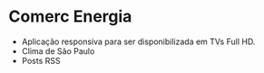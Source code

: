 # Comerc Energia

- Aplicação responsiva para ser disponibilizada em TVs Full HD.
- Clima de São Paulo
- Posts RSS